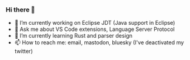### Hi there 👋

- 🔭 I’m currently working on Eclipse JDT (Java support in Eclipse)
- 💬 Ask me about VS Code extensions, Language Server Protocol
- 🌱 I’m currently learning Rust and parser design
- 📫 How to reach me: email, mastodon, bluesky (I've deactivated my twitter)

<!--
**datho7561/datho7561** is a ✨ _special_ ✨ repository because its `README.md` (this file) appears on your GitHub profile.

Here are some ideas to get you started:

- 🔭 I’m currently working on ...
- 🌱 I’m currently learning ...
- 👯 I’m looking to collaborate on ...
- 🤔 I’m looking for help with ...
- 💬 Ask me about ...
- 📫 How to reach me: ...
- 😄 Pronouns: ...
- ⚡ Fun fact: ...
-->
